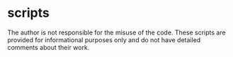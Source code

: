 # scripts
The author is not responsible for the misuse of the code. 
These scripts are provided for informational purposes only and do not have detailed comments about their work. 

